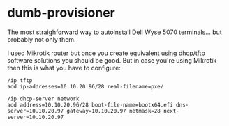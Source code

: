 # dumb-provisioner
The most straighforward way to autoinstall Dell Wyse 5070 terminals... but probably not only them.

I used Mikrotik router but once you create equivalent using dhcp/tftp software solutions you should be good.
But in case you're using Mikrotik then this is what you have to configure:

```
/ip tftp
add ip-addresses=10.10.20.96/28 real-filename=pxe/
```

```
/ip dhcp-server network
add address=10.10.20.96/28 boot-file-name=bootx64.efi dns-server=10.10.20.97 gateway=10.10.20.97 netmask=28 next-server=10.10.20.97
```



